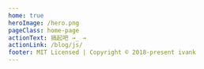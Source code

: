 ```yaml
---
home: true
heroImage: /hero.png
pageClass: home-page
actionText: 搞起吧 →_ →
actionLink: /blog/js/
footer: MIT Licensed | Copyright © 2018-present ivank
---
```


<div class="features">

</div>

<script>
export default {
  mounted () {
  require('@temp/canvas-nest.min')
  }
}
</script>